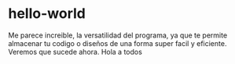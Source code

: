 # hello-world
Me parece increible, la versatilidad del programa, ya que te permite almacenar tu codigo o diseños de una forma super facil y eficiente.
Veremos que sucede ahora.
Hola a todos
